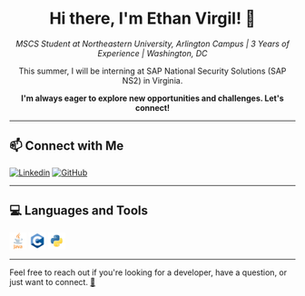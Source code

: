 <div align="center">

# Hi there, I'm Ethan Virgil! :wave:

_MSCS Student at Northeastern University, Arlington Campus | 3 Years of Experience | Washington, DC_

This summer, I will be interning at SAP National Security Solutions (SAP NS2) in Virginia.

**I'm always eager to explore new opportunities and challenges. Let's connect!**

</div>

---

## :mailbox: Connect with Me

[![Linkedin](https://img.shields.io/badge/-LinkedIn-0077B5?style=flat&logo=Linkedin&logoColor=white)](https://www.linkedin.com/in/ethan-virgil/)
[![GitHub](https://img.shields.io/badge/-GitHub-181717?style=flat&logo=github)](https://github.com/E-Virgil)

---

## :computer: Languages and Tools

<code><img height="30" src="https://raw.githubusercontent.com/github/explore/main/topics/java/java.png"></code>
<code><img height="30" src="https://raw.githubusercontent.com/github/explore/main/topics/c/c.png"></code>
<code><img height="30" src="https://raw.githubusercontent.com/github/explore/main/topics/python/python.png"></code>

---

Feel free to reach out if you're looking for a developer, have a question, or just want to connect. [📧](mailto:virgil.e@northeastern.edu)
